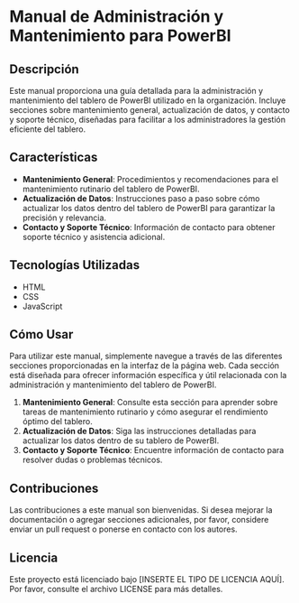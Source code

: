 # Manual de Administración y Mantenimiento para PowerBI

## Descripción
Este manual proporciona una guía detallada para la administración y mantenimiento del tablero de PowerBI utilizado en la organización. Incluye secciones sobre mantenimiento general, actualización de datos, y contacto y soporte técnico, diseñadas para facilitar a los administradores la gestión eficiente del tablero.

## Características
- **Mantenimiento General**: Procedimientos y recomendaciones para el mantenimiento rutinario del tablero de PowerBI.
- **Actualización de Datos**: Instrucciones paso a paso sobre cómo actualizar los datos dentro del tablero de PowerBI para garantizar la precisión y relevancia.
- **Contacto y Soporte Técnico**: Información de contacto para obtener soporte técnico y asistencia adicional.

## Tecnologías Utilizadas
- HTML
- CSS
- JavaScript

## Cómo Usar
Para utilizar este manual, simplemente navegue a través de las diferentes secciones proporcionadas en la interfaz de la página web. Cada sección está diseñada para ofrecer información específica y útil relacionada con la administración y mantenimiento del tablero de PowerBI.

1. **Mantenimiento General**: Consulte esta sección para aprender sobre tareas de mantenimiento rutinario y cómo asegurar el rendimiento óptimo del tablero.
2. **Actualización de Datos**: Siga las instrucciones detalladas para actualizar los datos dentro de su tablero de PowerBI.
3. **Contacto y Soporte Técnico**: Encuentre información de contacto para resolver dudas o problemas técnicos.

## Contribuciones
Las contribuciones a este manual son bienvenidas. Si desea mejorar la documentación o agregar secciones adicionales, por favor, considere enviar un pull request o ponerse en contacto con los autores.

## Licencia
Este proyecto está licenciado bajo [INSERTE EL TIPO DE LICENCIA AQUÍ]. Por favor, consulte el archivo LICENSE para más detalles.

